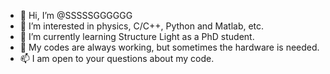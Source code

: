 - 👋 Hi, I’m @SSSSSGGGGGG 
- 👀 I’m interested in physics, C/C++, Python and Matlab, etc.
- 🌱 I’m currently learning Structure Light as a PhD student.
- 💞️ My codes are always working, but sometimes the hardware is needed.
- 📫 I am open to your questions about my code.


<!---
SSSSSGGGGGG/SSSSSGGGGGG is a ✨ special ✨ repository because its `README.md` (this file) appears on your GitHub profile.
You can click the Preview link to take a look at your changes.
--->
